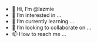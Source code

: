 - 👋 Hi, I’m @lazmie
- 👀 I’m interested in ...
- 🌱 I’m currently learning ...
- 💞️ I’m looking to collaborate on ...
- 📫 How to reach me ...

<!---
lazmie/lazmie is a ✨ special ✨ repository because its `README.md` (this file) appears on your GitHub profile.
You can click the Preview link to take a look at your changes.
--->
